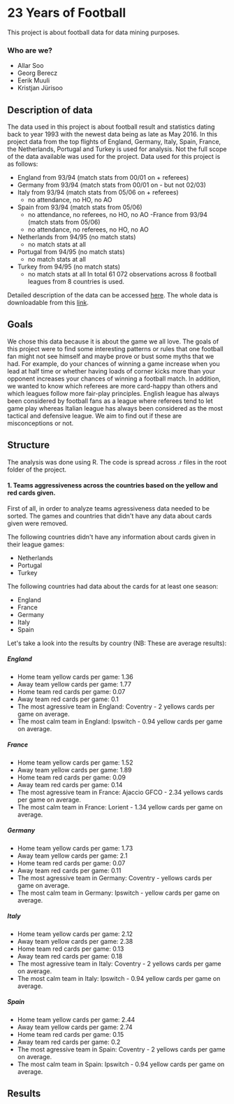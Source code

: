 # 23 Years of Football
This project is about football data for data mining purposes.
### Who are we?
- Allar Soo
- Georg Berecz
- Eerik Muuli
- Kristjan Jürisoo

## Description of data
The data used in this project is about football result and statistics dating back to year 1993 with the newest data being as late as May 2016. In this project data from the top flights of England, Germany, Italy, Spain, France, the Netherlands, Portugal and Turkey is used for analysis. Not the full scope of the data available was used for the project. Data used for this project is as follows:
- England from 93/94 (match stats from 00/01 on + referees)
- Germany from 93/94 (match stats from 00/01 on - but not 02/03)
- Italy from 93/94 (match stats from 05/06 on + referees)
  - no attendance, no HO, no AO
- Spain from 93/94 (match stats from 05/06)
  - no attendance, no referees, no HO, no AO
-France from 93/94 (match stats from 05/06) 
  - no attendance, no referees, no HO, no AO
- Netherlands from 94/95 (no match stats)
  - no match stats at all
- Portugal from 94/95 (no match stats)
  - no match stats at all
- Turkey from 94/95 (no match stats)
  - no match stats at all
In total 61 072 observations across 8 football leagues from 8 countries is used.

Detailed description of the data can be accessed [here](http://www.football-data.co.uk/notes.txt). 
The whole data is downloadable from this [link](http://www.football-data.co.uk/data.php).

## Goals
We chose this data because it is about the game we all love. The goals of this project were to find some interesting patterns or rules that one football fan might not see himself and maybe prove or bust some myths that we had. For example, do your chances of winning a game increase when you lead at half time or whether having loads of corner kicks more than your opponent increases your chances of winning a football match. In addition, we wanted to know which referees are more card-happy than others and which leagues follow more fair-play principles. English league has always been considered by football fans as a league where referees tend to let game play whereas Italian league has always been considered as the most tactical and defensive league. We aim to find out if these are misconceptions or not.

## Structure
The analysis was done using R. The code is spread across .r files in the root folder of the project.
#### 1. Teams aggressiveness across the countries based on the yellow and red cards given.

First of all, in order to analyze teams agressiveness data needed to be sorted. The games and countries that didn't have any data about cards given were removed. 

The following countries didn't have any information about cards given in their league games:
 - Netherlands
 - Portugal
 - Turkey

The following countries had data about the cards for at least one season:
 - England
 - France
 - Germany
 - Italy
 - Spain

Let's take a look into the results by country (NB: These are average results):

##### England
 - Home team yellow cards per game: 1.36
 - Away team yellow cards per game: 1.77
 - Home team red cards per game: 0.07
 - Away team red cards per game: 0.1
 - The most agressive team in England: Coventry - 2 yellows cards per game on average.
 - The most calm team in England: Ipswitch - 0.94 yellow cards per game on average.

##### France
 - Home team yellow cards per game: 1.52
 - Away team yellow cards per game: 1.89
 - Home team red cards per game: 0.09
 - Away team red cards per game: 0.14
 - The most agressive team in France: Ajaccio GFCO - 2.34 yellows cards per game on average.
 - The most calm team in France: Lorient - 1.34 yellow cards per game on average.
 
##### Germany
 - Home team yellow cards per game: 1.73
 - Away team yellow cards per game: 2.1
 - Home team red cards per game: 0.07
 - Away team red cards per game: 0.11
 - The most agressive team in Germany: Coventry -  yellows cards per game on average.
 - The most calm team in Germany: Ipswitch -  yellow cards per game on average.

##### Italy
 - Home team yellow cards per game: 2.12
 - Away team yellow cards per game: 2.38
 - Home team red cards per game: 0.13
 - Away team red cards per game: 0.18
 - The most agressive team in Italy: Coventry - 2 yellows cards per game on average.
 - The most calm team in Italy: Ipswitch - 0.94 yellow cards per game on average.

##### Spain
 - Home team yellow cards per game: 2.44
 - Away team yellow cards per game: 2.74
 - Home team red cards per game: 0.15
 - Away team red cards per game: 0.2
 - The most agressive team in Spain: Coventry - 2 yellows cards per game on average.
 - The most calm team in Spain: Ipswitch - 0.94 yellow cards per game on average.

## Results
